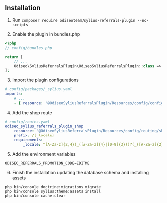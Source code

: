 ## Installation

1. Run `composer require odiseoteam/sylius-referrals-plugin --no-scripts`

2. Enable the plugin in bundles.php

```php
<?php
// config/bundles.php

return [
    // ...
    Odiseo\SyliusReferralsPlugin\OdiseoSyliusReferralsPlugin::class => ['all' => true],
];
```

3. Import the plugin configurations

```yml
# config/packages/_sylius.yaml
imports:
    # ...
    - { resource: "@OdiseoSyliusReferralsPlugin/Resources/config/config.yaml" }
```

4. Add the shop route

```yml
# config/routes.yaml
odiseo_sylius_referrals_plugin_shop:
    resource: "@OdiseoSyliusReferralsPlugin/Resources/config/routing/shop.yaml"
    prefix: /{_locale}
    requirements:
        _locale: ^[A-Za-z]{2,4}(_([A-Za-z]{4}|[0-9]{3}))?(_([A-Za-z]{2}|[0-9]{3}))?$
```

5. Add the environment variables

```
ODISEO_REFERRALS_PROMOTION_CODE=EDITME
```

6. Finish the installation updating the database schema and installing assets

```
php bin/console doctrine:migrations:migrate
php bin/console sylius:theme:assets:install
php bin/console cache:clear
```
